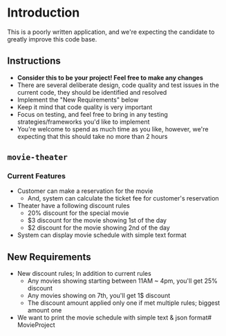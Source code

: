# Introduction

This is a poorly written application, and we're expecting the candidate to greatly improve this code base.

## Instructions
* **Consider this to be your project! Feel free to make any changes**
* There are several deliberate design, code quality and test issues in the current code, they should be identified and resolved
* Implement the "New Requirements" below
* Keep it mind that code quality is very important
* Focus on testing, and feel free to bring in any testing strategies/frameworks you'd like to implement
* You're welcome to spend as much time as you like, however, we're expecting that this should take no more than 2 hours

## `movie-theater`

### Current Features
* Customer can make a reservation for the movie
  * And, system can calculate the ticket fee for customer's reservation
* Theater have a following discount rules
  * 20% discount for the special movie
  * $3 discount for the movie showing 1st of the day
  * $2 discount for the movie showing 2nd of the day
* System can display movie schedule with simple text format

## New Requirements
* New discount rules; In addition to current rules
  * Any movies showing starting between 11AM ~ 4pm, you'll get 25% discount
  * Any movies showing on 7th, you'll get 1$ discount
  * The discount amount applied only one if met multiple rules; biggest amount one
* We want to print the movie schedule with simple text & json format#   M o v i e P r o j e c t  
 